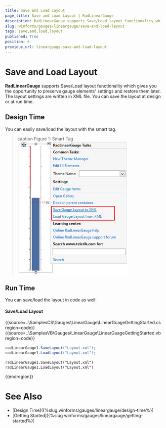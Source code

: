 ```yaml
---
title: Save and Load Layout
page_title: Save and Load Layout | RadLinearGauge
description: RadLinearGauge supports Save/Load layout functionality which gives you the opportunity to preserve gauge elements' settings and restore them later. The layout settings are written in XML file.
slug: winforms/gauges/lineargauge/save-and-load-layout
tags: save,and,load,layout
published: True
position: 6
previous_url: lineargauge-save-and-load-layout
---
```


# Save and Load Layout

__RadLinearGauge__ supports Save/Load layout functionality which gives you the opportunity to preserve gauge elements' settings and restore them later. The layout settings are written in XML file. You can save the layout at design or at run time.
      

## Design Time

You can easily save/load the layout with the smart tag.

>caption Figure 1: Smart Tag
![lineargauge-save-and-load-layout 001](images/lineargauge-save-and-load-layout001.png)

## Run Time

You can save/load the layout in code as well. 

#### Save/Load Layout

{{source=..\SamplesCS\Gauges\LinearGauge\LinearGuageGettingStarted.cs region=code}} 
{{source=..\SamplesVB\Gauges\LinearGauge\LinearGuageGettingStarted.vb region=code}} 

````C#
radLinearGauge1.SaveLayout("Layout.xml");
radLinearGauge1.LoadLayout("Layout.xml");

````
````VB.NET
radLinearGauge1.SaveLayout("Layout.xml")
radLinearGauge1.LoadLayout("Layout.xml")

````

{{endregion}} 

# See Also

* [Design Time]({%slug winforms/gauges/lineargauge/design-time%})
* [Getting Started]({%slug winforms/gauges/lineargauge/getting-started%})


